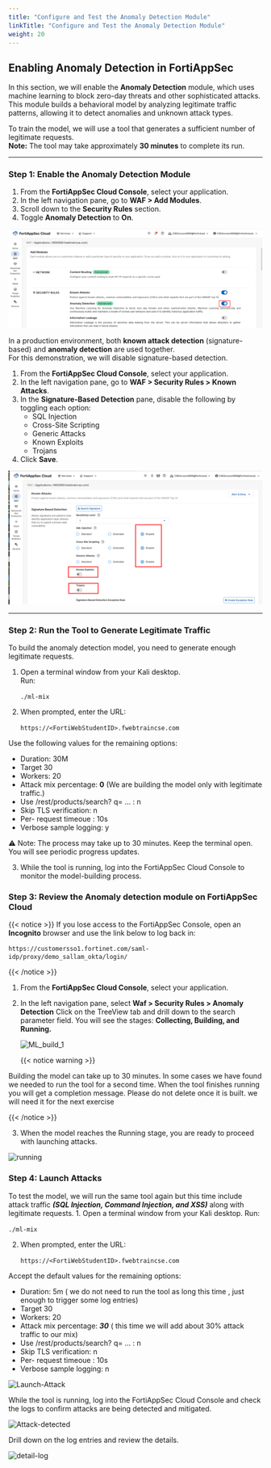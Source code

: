 ```yaml
---
title: "Configure and Test the Anomaly Detection Module"
linkTitle: "Configure and Test the Anomaly Detection Module"
weight: 20
---
```



## Enabling Anomaly Detection in FortiAppSec

In this section, we will enable the **Anomaly Detection** module, which uses machine learning to block zero-day threats and other sophisticated attacks.  
This module builds a behavioral model by analyzing legitimate traffic patterns, allowing it to detect anomalies and unknown attack types.

To train the model, we will use a tool that generates a sufficient number of legitimate requests.  
**Note:** The tool may take approximately **30 minutes** to complete its run.

---

### Step 1: Enable the Anomaly Detection Module

1. From the **FortiAppSec Cloud Console**, select your application.
2. In the left navigation pane, go to **WAF > Add Modules**.
3. Scroll down to the **Security Rules** section.
4. Toggle **Anomaly Detection** to **On**.

![Anomaly-on](anomaly-on.png)


In a production environment, both **known attack detection** (signature-based) and **anomaly detection** are used together.  
For this demonstration, we will disable signature-based detection.

1. From the **FortiAppSec Cloud Console**, select your application.
2. In the left navigation pane, go to **WAF > Security Rules > Known Attacks**.
3. In the **Signature-Based Detection** pane, disable the following by toggling each option:  
   - SQL Injection  
   - Cross-Site Scripting  
   - Generic Attacks  
   - Known Exploits  
   - Trojans  
4. Click **Save**.

![disable-sig](disable-sig.png)

---

### Step 2: Run the Tool to Generate Legitimate Traffic

To build the anomaly detection model, you need to generate enough legitimate requests.

1. Open a terminal window from your Kali desktop.  
   Run:

   ```./ml-mix```

2. When prompted, enter the URL:

     
   ```https://<FortiWebStudentID>.fwebtraincse.com```

Use the following values for the remaining options:
 
  - Duration: 30M
  - Target 30
  - Workers: 20
  - Attack mix percentage: **0**  (We are building the model only with legitimate traffic.)
  - Use /rest/products/search? q= ... : n 
  - Skip TLS verification: n
  - Per- request timeoue : 10s
  - Verbose sample logging: y


⚠️ Note: The process may take up to 30 minutes. Keep the terminal open. You will see periodic progress updates.

3. While the tool is running, log into the FortiAppSec Cloud Console to monitor the model-building process.


### Step 3: Review the Anomaly detection module on FortiAppSec Cloud

{{< notice >}}
If you lose access to the FortiAppSec Console, open an <strong>Incognito</strong> browser and use the link below to log back in:

<pre><code>https://customersso1.fortinet.com/saml-idp/proxy/demo_sallam_okta/login/</code></pre>
{{< /notice >}}





1. From the **FortiAppSec Cloud Console**, select your application.
2. In the left navigation pane, select **Waf > Security Rules > Anomaly Detection** 
   Click on the TreeView tab and drill down to the search parameter field. You will see the stages: **Collecting, Building, and Running.**

   ![ML_build_1](ML_build_1.png)

   {{< notice warning >}}

Building the model can take up to 30 minutes. In some cases we have found we needed to run the tool for a second time. When the tool finishes running you will get a completion message. Please do not delete once it is built. we will need it for the next exercise 

{{< /notice >}}




3. When the model reaches the Running stage, you are ready to proceed with launching attacks.

![running](running.png)


### Step 4: Launch Attacks 

To test the model, we will run the same tool again but this time include attack traffic ***(SQL Injection, Command Injection, and XSS)*** along with legitimate requests.
	1.	Open a terminal window from your Kali desktop.
Run:

   ```./ml-mix``` 

2. When prompted, enter the URL:


   ```https://<FortiWebStudentID>.fwebtraincse.com```

Accept the default values for the remaining options:
 
  - Duration: 5m ( we do not need to run the tool as long this time , just enough to trigger some log entries)
  - Target 30
  - Workers: 20
  - Attack mix percentage: ***30*** ( this time we will add about 30% attack traffic to our mix)
  - Use /rest/products/search? q= ... : n 
  - Skip TLS verification: n
  - Per- request timeoue : 10s
  - Verbose sample logging: n 

  ![Launch-Attack](launch-attack.png)

While the tool is running, log into the FortiAppSec Cloud Console and check the logs to confirm attacks are being detected and mitigated.

![Attack-detected](ML-5.png)

Drill down on the log entries and review the details. 

![detail-log](ML-6.png)